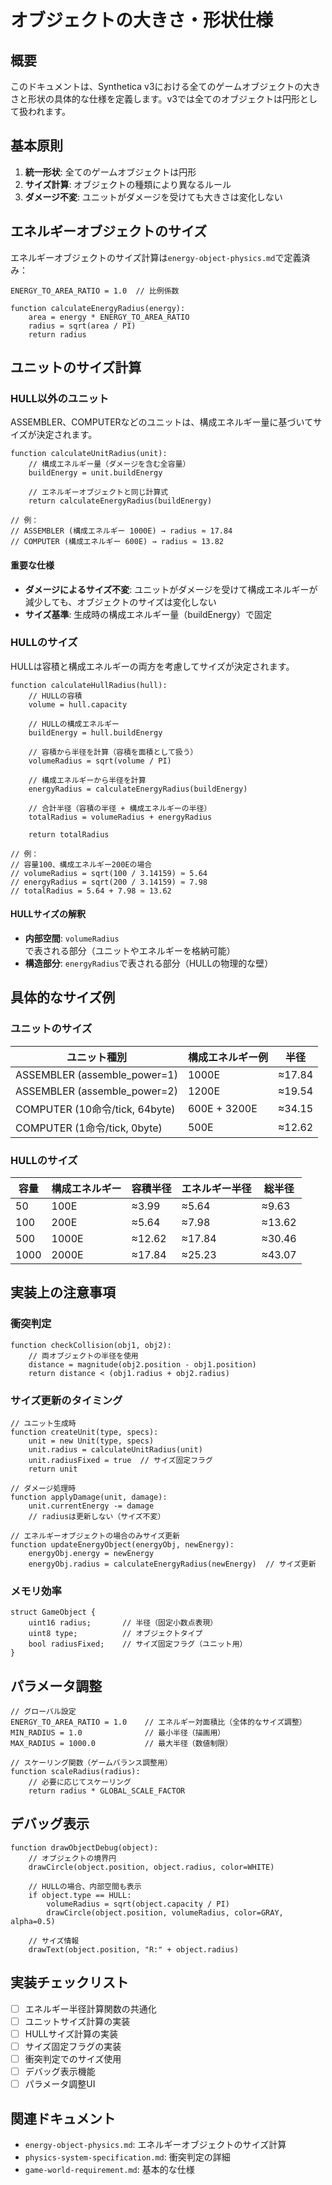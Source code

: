 # オブジェクトの大きさ・形状仕様

## 概要

このドキュメントは、Synthetica v3における全てのゲームオブジェクトの大きさと形状の具体的な仕様を定義します。v3では全てのオブジェクトは円形として扱われます。

## 基本原則

1. **統一形状**: 全てのゲームオブジェクトは円形
2. **サイズ計算**: オブジェクトの種類により異なるルール
3. **ダメージ不変**: ユニットがダメージを受けても大きさは変化しない

## エネルギーオブジェクトのサイズ

エネルギーオブジェクトのサイズ計算は`energy-object-physics.md`で定義済み：

```
ENERGY_TO_AREA_RATIO = 1.0  // 比例係数

function calculateEnergyRadius(energy):
    area = energy * ENERGY_TO_AREA_RATIO
    radius = sqrt(area / PI)
    return radius
```

## ユニットのサイズ計算

### HULL以外のユニット

ASSEMBLER、COMPUTERなどのユニットは、構成エネルギー量に基づいてサイズが決定されます。

```
function calculateUnitRadius(unit):
    // 構成エネルギー量（ダメージを含む全容量）
    buildEnergy = unit.buildEnergy

    // エネルギーオブジェクトと同じ計算式
    return calculateEnergyRadius(buildEnergy)

// 例：
// ASSEMBLER (構成エネルギー 1000E) → radius ≈ 17.84
// COMPUTER (構成エネルギー 600E) → radius ≈ 13.82
```

#### 重要な仕様

- **ダメージによるサイズ不変**: ユニットがダメージを受けて構成エネルギーが減少しても、オブジェクトのサイズは変化しない
- **サイズ基準**: 生成時の構成エネルギー量（buildEnergy）で固定

### HULLのサイズ

HULLは容積と構成エネルギーの両方を考慮してサイズが決定されます。

```
function calculateHullRadius(hull):
    // HULLの容積
    volume = hull.capacity

    // HULLの構成エネルギー
    buildEnergy = hull.buildEnergy

    // 容積から半径を計算（容積を面積として扱う）
    volumeRadius = sqrt(volume / PI)

    // 構成エネルギーから半径を計算
    energyRadius = calculateEnergyRadius(buildEnergy)

    // 合計半径（容積の半径 + 構成エネルギーの半径）
    totalRadius = volumeRadius + energyRadius

    return totalRadius

// 例：
// 容量100、構成エネルギー200Eの場合
// volumeRadius = sqrt(100 / 3.14159) ≈ 5.64
// energyRadius = sqrt(200 / 3.14159) ≈ 7.98
// totalRadius = 5.64 + 7.98 ≈ 13.62
```

#### HULLサイズの解釈

- **内部空間**: `volumeRadius`で表される部分（ユニットやエネルギーを格納可能）
- **構造部分**: `energyRadius`で表される部分（HULLの物理的な壁）

## 具体的なサイズ例

### ユニットのサイズ

| ユニット種別                   | 構成エネルギー例 | 半径   |
| ------------------------------ | ---------------- | ------ |
| ASSEMBLER (assemble_power=1)   | 1000E            | ≈17.84 |
| ASSEMBLER (assemble_power=2)   | 1200E            | ≈19.54 |
| COMPUTER (10命令/tick, 64byte) | 600E + 3200E     | ≈34.15 |
| COMPUTER (1命令/tick, 0byte)   | 500E             | ≈12.62 |

### HULLのサイズ

| 容量 | 構成エネルギー | 容積半径 | エネルギー半径 | 総半径 |
| ---- | -------------- | -------- | -------------- | ------ |
| 50   | 100E           | ≈3.99    | ≈5.64          | ≈9.63  |
| 100  | 200E           | ≈5.64    | ≈7.98          | ≈13.62 |
| 500  | 1000E          | ≈12.62   | ≈17.84         | ≈30.46 |
| 1000 | 2000E          | ≈17.84   | ≈25.23         | ≈43.07 |

## 実装上の注意事項

### 衝突判定

```
function checkCollision(obj1, obj2):
    // 両オブジェクトの半径を使用
    distance = magnitude(obj2.position - obj1.position)
    return distance < (obj1.radius + obj2.radius)
```

### サイズ更新のタイミング

```
// ユニット生成時
function createUnit(type, specs):
    unit = new Unit(type, specs)
    unit.radius = calculateUnitRadius(unit)
    unit.radiusFixed = true  // サイズ固定フラグ
    return unit

// ダメージ処理時
function applyDamage(unit, damage):
    unit.currentEnergy -= damage
    // radiusは更新しない（サイズ不変）

// エネルギーオブジェクトの場合のみサイズ更新
function updateEnergyObject(energyObj, newEnergy):
    energyObj.energy = newEnergy
    energyObj.radius = calculateEnergyRadius(newEnergy)  // サイズ更新
```

### メモリ効率

```
struct GameObject {
    uint16 radius;       // 半径（固定小数点表現）
    uint8 type;          // オブジェクトタイプ
    bool radiusFixed;    // サイズ固定フラグ（ユニット用）
}
```

## パラメータ調整

```
// グローバル設定
ENERGY_TO_AREA_RATIO = 1.0    // エネルギー対面積比（全体的なサイズ調整）
MIN_RADIUS = 1.0              // 最小半径（描画用）
MAX_RADIUS = 1000.0           // 最大半径（数値制限）

// スケーリング関数（ゲームバランス調整用）
function scaleRadius(radius):
    // 必要に応じてスケーリング
    return radius * GLOBAL_SCALE_FACTOR
```

## デバッグ表示

```
function drawObjectDebug(object):
    // オブジェクトの境界円
    drawCircle(object.position, object.radius, color=WHITE)

    // HULLの場合、内部空間も表示
    if object.type == HULL:
        volumeRadius = sqrt(object.capacity / PI)
        drawCircle(object.position, volumeRadius, color=GRAY, alpha=0.5)

    // サイズ情報
    drawText(object.position, "R:" + object.radius)
```

## 実装チェックリスト

- [ ] エネルギー半径計算関数の共通化
- [ ] ユニットサイズ計算の実装
- [ ] HULLサイズ計算の実装
- [ ] サイズ固定フラグの実装
- [ ] 衝突判定でのサイズ使用
- [ ] デバッグ表示機能
- [ ] パラメータ調整UI

## 関連ドキュメント

- `energy-object-physics.md`: エネルギーオブジェクトのサイズ計算
- `physics-system-specification.md`: 衝突判定の詳細
- `game-world-requirement.md`: 基本的な仕様
